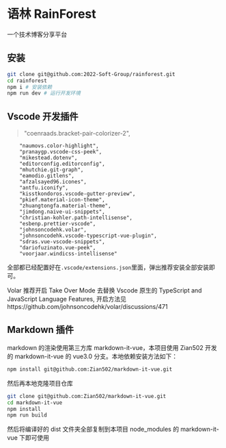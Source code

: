 # 语林 RainForest

一个技术博客分享平台

## 安装

```bash
git clone git@github.com:2022-Soft-Group/rainforest.git
cd rainforest
npm i # 安装依赖
npm run dev # 运行开发环境
```

## Vscode 开发插件

> "coenraads.bracket-pair-colorizer-2",

    	"naumovs.color-highlight",
    	"pranaygp.vscode-css-peek",
    	"mikestead.dotenv",
    	"editorconfig.editorconfig",
    	"mhutchie.git-graph",
    	"eamodio.gitlens",
    	"afzalsayed96.icones",
    	"antfu.iconify",
    	"kisstkondoros.vscode-gutter-preview",
    	"pkief.material-icon-theme",
    	"zhuangtongfa.material-theme",
    	"jimdong.naive-ui-snippets",
    	"christian-kohler.path-intellisense",
    	"esbenp.prettier-vscode",
    	"johnsoncodehk.volar",
    	"johnsoncodehk.vscode-typescript-vue-plugin",
    	"sdras.vue-vscode-snippets",
    	"dariofuzinato.vue-peek",
    	"voorjaar.windicss-intellisense"

全部都已经配置好在`.vscode/extensions.json`里面，弹出推荐安装全部安装即可。

Volar 推荐开启 Take Over Mode 去替换 Vscode 原生的 TypeScript and JavaScript Language Features, 开启方法见https://github.com/johnsoncodehk/volar/discussions/471

## Markdown 插件

markdown 的渲染使用第三方库 markdown-it-vue，本项目使用 Zian502 开发的 markdown-it-vue 的 vue3.0 分支。本地依赖安装方法如下：

```bash
npm install git@github.com:Zian502/markdown-it-vue.git
```

然后再本地克隆项目仓库

```bash
git clone git@github.com:Zian502/markdown-it-vue.git
cd markdown-it-vue
npm install
npm run build
```

然后将编译好的 dist 文件夹全部复制到本项目 node_modules 的 markdown-it-vue 下即可使用
